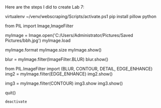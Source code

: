Here are the steps I did to create Lab 7:

virtualenv ~/venv/webscraping/Scripts/activate.ps1
pip install pillow
python

from PIL import Image,ImageFilter

myImage = Image.open('C:/Users/Administrator/Pictures/Saved Pictures/bbh.jpg')
myImage.load

myImage.format
myImage.size
myImage.show()


blur = myImage.filter(ImageFilter.BLUR)
blur.show()

from PIL.ImageFilter import (BLUR, CONTOUR, DETAIL, EDGE_ENHANCE)
img2 = myImage.filter(EDGE_ENHANCE)
img2.show()

img3 = myImage.filter(CONTOUR)
img3.show
img3.show()


quit()

```deactivate```
